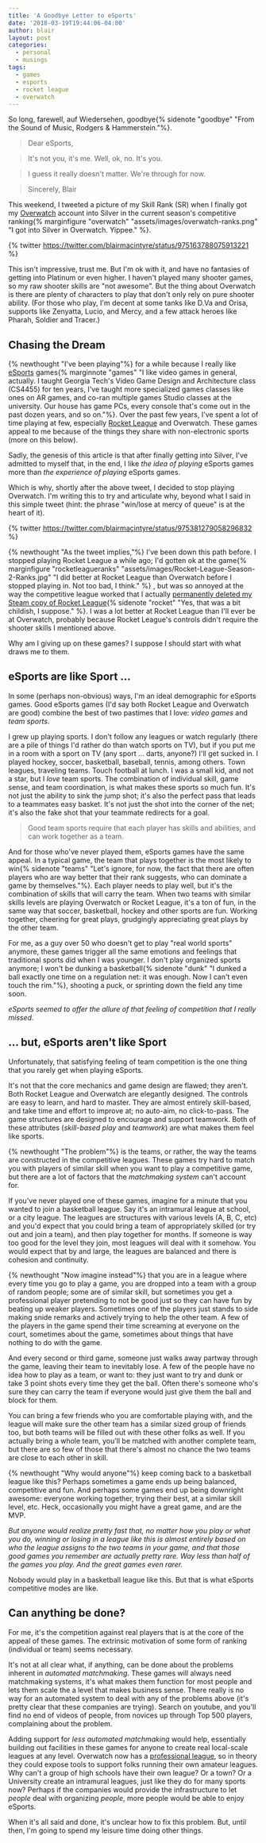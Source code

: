 ```yaml
---
title: 'A Goodbye Letter to eSports'
date: '2018-03-19T19:44:06-04:00'
author: blair
layout: post
categories:
  - personal
  - musings
tags:
  - games
  - esports
  - rocket league
  - overwatch
---
```

So long, farewell, auf Wiedersehen, goodbye{% sidenote "goodbye" "From the Sound of Music, Rodgers & Hammerstein."%}.

> Dear eSports,

> It's not you, it's me. Well, ok, no.  It's you. 

> I guess it really doesn't matter.  We're through for now.

> Sincerely, Blair 

This weekend, I tweeted a picture of my Skill Rank (SR) when I finally got my [Overwatch](https://playoverwatch.com) account into Silver in the current season's competitive ranking{% marginfigure "overwatch" "assets/images/overwatch-ranks.png" "I got into Silver in Overwatch. Yippee." %}.  

{% twitter https://twitter.com/blairmacintyre/status/975163788075913221 %}

This isn't impressive, trust me. But I'm ok with it, and have no fantasies of getting into Platinum or even higher. I haven't played many shooter games, so my raw shooter skills are "not awesome".  But the thing about Overwatch is there are plenty of characters to play that don't only rely on pure shooter ability. (For those who play, I'm decent at some tanks like D.Va and Orisa, supports like Zenyatta, Lucio, and Mercy, and a few attack heroes like Pharah, Soldier and Tracer.)

## Chasing the Dream

{% newthought "I've been playing"%} for a while because I really like [eSports](https://en.wikipedia.org/wiki/ESports) games{% marginnote "games" "I like video games in general, actually. I taught Georgia Tech's Video Game Design and Architecture class (CS4455) for ten years, I've taught more specialized games classes like ones on AR games, and co-ran multiple games Studio classes at the university. Our house has game PCs, every console that's come out in the past dozen years, and so on."%}.  Over the past few years, I've spent a lot of time playing at few, especially [Rocket League](https://www.rocketleague.com/) and Overwatch. These games  appeal to me because of the things they share with non-electronic sports (more on this below).

Sadly, the genesis of this article is that after finally getting into Silver, I've admitted to myself that, in the end, I like _the idea of playing_ eSports games more than _the experience of playing_ eSports games.  

Which is why, shortly after the above tweet, I decided to stop playing Overwatch. I'm writing this to try and articulate why, beyond what I said in this simple tweet (hint: the phrase "win/lose at mercy of queue" is at the heart of it).

{% twitter https://twitter.com/blairmacintyre/status/975381279058296832 %}

{% newthought "As the tweet implies,"%} I've been down this path before. I stopped playing Rocket League a while ago; I'd gotten ok at the game{% marginfigure "rocketleagueranks" "assets/images/Rocket-League-Season-2-Ranks.jpg" "I did better at Rocket League than Overwatch before I stopped playing in. Not too bad, I think." %} , but was so annoyed at the way the competitive league worked that I actually [permanently deleted my Steam copy of Rocket League](https://www.theverge.com/2015/12/4/9848930/steam-library-delete-games-permanently-how-to){% sidenote "rocket" "Yes, that was a bit childish, I suppose." %}. I was a lot better at Rocket League than I'll ever be at Overwatch, probably because Rocket League's controls didn't require the shooter skills I mentioned above. 

Why am I giving up on these games? I suppose I should start with what draws me to them.

## eSports are like Sport ...

In some (perhaps non-obvious) ways, I'm an ideal demographic for eSports games. Good eSports games (I'd say both Rocket League and Overwatch are good) combine the best of two pastimes that I love: *video games* and *team sports*.  

I grew up playing sports.  I don't follow any leagues or watch regularly (there are a pile of things I'd rather do than watch sports on TV), but if you put me in a room with a sport on TV (any sport ... darts, anyone?) I'll get sucked in. I played hockey, soccer, basketball, baseball, tennis, among others. Town leagues, traveling teams. Touch football at lunch. I was a small kid, and not a star, but I _love_ team sports. The combination of individual skill, game sense, and team coordination, is what makes these sports so much fun. It's not just the ability to sink the jump shot; it's also the perfect pass that leads to a teammates easy basket. It's not just the shot into the corner of the net; it's also the fake shot that your teammate redirects for a goal. 

> Good team sports require that each player has skills and abilities, and can work together as a team. 

And for those who've never played them, eSports games have the same appeal. In a typical game, the team that plays together is the most likely to win{% sidenote "teams" "Let's ignore, for now, the fact that there are often players who are way better that their rank suggests, who can dominate a game by themselves."%}. Each player needs to play well, but it's the combination of skills that will carry the team. When two teams with similar skills levels are playing Overwatch or Rocket League, it's a ton of fun, in the same way that soccer, basketball, hockey and other sports are fun.  Working together, cheering for great plays, grudgingly appreciating great plays by the other team.  

For me, as a guy over 50 who doesn't get to play "real world sports" anymore, these games trigger all the same emotions and feelings that traditional sports did when I was younger. I don't play organized sports anymore; I won't be dunking a basketball{% sidenote "dunk" "I dunked a ball exactly one time on a regulation net: it was enough. Now I can't even touch the rim."%}, shooting a puck, or sprinting down the field any time soon.  

_eSports seemed to offer the allure of that feeling of competition that I really missed_.

## ... but, eSports aren't like Sport

Unfortunately, that satisfying feeling of team competition is the one thing that you rarely get when playing eSports.

It's not that the core mechanics and game design are flawed;  they aren't.  Both Rocket League and Overwatch are elegantly designed. The controls are easy to learn, and hard to master. They are almost entirely skill-based, and take time and effort to improve at; no auto-aim, no click-to-pass. The game structures are designed to encourage and support teamwork.  Both of these attributes (_skill-based play_ and _teamwork_) are what makes them feel like sports.

{% newthought "The problem"%} is the teams, or rather, the way the teams are constructed in the competitive leagues. These games try hard to match you with players of similar skill when you want to play a competitive game, but there are a lot of factors that the _matchmaking system_ can't account for.  

If you've never played one of these games, imagine for a minute that you wanted to join a basketball league. Say it's an intramural league at school, or a city league. The leagues are structures with various levels (A, B, C, etc) and you'd expect that you could bring a team of appropriately skilled (or try out and join a team), and then play together for months. If someone is way too good for the level they join, most leagues will deal with it somehow.  You would expect that by and large, the leagues are balanced and there is cohesion and continuity.

{% newthought "Now imagine instead"%} that you are in a league where every time you go to play a game, you are dropped into a team with a group of random people; some are of similar skill, but sometimes you get a professional player pretending to not be good just so they can have fun by beating up weaker players. Sometimes one of the players just stands to side making snide remarks and actively trying to help the other team. A few of the players in the game spend their time screaming at everyone on the court, sometimes about the game, sometimes about things that have nothing to do with the game.  

And every second or third game, someone just walks away partway through the game, leaving their team to inevitably lose. A few of the people have no idea how to play as a team, or want to: they just want to try and dunk or take 3 point shots every time they get the ball.  Often there's someone who's sure they can carry the team if everyone would just give them the ball and block for them.  

You can bring a few friends who you are comfortable playing with, and the league will make sure the other team has a similar sized group of friends too, but both teams will be filled out with these other folks as well.  If you actually bring a whole team, you'll be matched with another complete team, but there are so few of those that there's almost no chance the two teams are close to each other in skill.

{% newthought "Why would anyone"%} keep coming back to a basketball league like this? Perhaps sometimes a game ends up being balanced, competitive and fun. And perhaps some games end up being downright awesome: everyone working together, trying their best, at a similar skill level, etc. Heck, occasionally you might have a great game, and are the MVP.  

*But anyone would realize pretty fast that, no matter how you play or what you do, winning or losing in a league like this is almost entirely based on who the league assigns to the two teams in your game, and that those good games you remember are actually pretty rare.  Way less than half of the games you play. And the great games even rarer.*

Nobody would play in a basketball league like this.  But that is what eSports competitive modes are like.  

## Can anything be done?

For me, it's the competition against real players that is at the core of the appeal of these games. The extrinsic motivation of some form of ranking (individual or team) seems necessary. 

It's not at all clear what, if anything, can be done about the problems inherent in _automated matchmaking_. These games will always need matchmaking systems, it's what makes them function for most people and lets them scale the a level that makes business sense. There really is no way for an automated system to deal with any of the problems above (it's pretty clear that these companies are trying). Search on youtube, and you'll find no end of videos of people, from novices up through Top 500 players, complaining about the problem.

Adding support for _less automated matchmaking_ would help, essentially building out facilities in these games for anyone to create real local-scale leagues at any level. Overwatch now has a [professional league](https://overwatchleague.com), so in theory they could expose tools to support folks running their own amateur leagues. Why can't a group of high schools have their own league? Or a town? Or a University create an intramural leagues, just like they do for many sports now?  Perhaps if the companies would provide the infrastructure to let _people_ deal with organizing _people_, more people would be able to enjoy eSports.

When it's all said and done, it's unclear how to fix this problem. But, until then, I'm going to spend my leisure time doing other things.